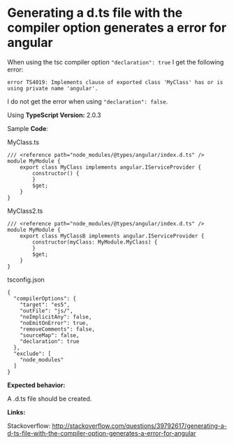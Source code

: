 ﻿# Generating a d.ts file with the compiler option generates a error for angular

When using the tsc compiler option `"declaration": true` I get the following error:

`error TS4019: Implements clause of exported class 'MyClass' has or is using private name 'angular'.`

I do not get the error when using `"declaration": false`.

Using **TypeScript Version:**  2.0.3

Sample **Code**:

MyClass.ts

    /// <reference path="node_modules/@types/angular/index.d.ts" />
    module MyModule {
        export class MyClass implements angular.IServiceProvider {
            constructor() {
            }
            $get;
        }
    }

MyClass2.ts

    /// <reference path="node_modules/@types/angular/index.d.ts" />
    module MyModule {
        export class MyClassB implements angular.IServiceProvider {
            constructor(myClass: MyModule.MyClass) {
            }
            $get;
        }
    }

tsconfig.json

    {
      "compilerOptions": {
        "target": "es5",
        "outFile": "js/",
        "noImplicitAny": false,
        "noEmitOnError": true,
        "removeComments": false,
        "sourceMap": false,
        "declaration": true
      },
      "exclude": [
        "node_modules"
      ]
    }

**Expected behavior:**

A .d.ts file should be created.

**Links:**

Stackoverflow: <http://stackoverflow.com/questions/39792617/generating-a-d-ts-file-with-the-compiler-option-generates-a-error-for-angular>
